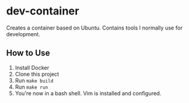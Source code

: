 # dev-container
Creates a container based on Ubuntu. Contains tools I normally use for development.

## How to Use
1. Install Docker
1. Clone this project
1. Run `make build`
1. Run `make run`
1. You're now in a bash shell. Vim is installed and configured.
